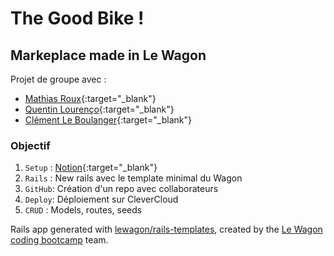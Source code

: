 # The Good Bike !

## Markeplace made in Le Wagon

Projet de groupe avec :
 - [Mathias Roux](https://github.com/MathiaSRoux){:target="_blank"}
 - [Quentin Lourenço](https://github.com/qlourenco){:target="_blank"}
 - [Clément Le Boulanger](https://github.com/ClementLeBoulanger){:target="_blank"}

### Objectif
1. `Setup` : [Notion](https://www.notion.so/Project-The-Good-Bike-c3ba94b93e4a4dfb9c55d8cdf3a5051f){:target="_blank"}
2. `Rails` : New rails avec le template minimal du Wagon
3. `GitHub`: Création d'un repo avec collaborateurs
4. `Deploy`: Déploiement sur CleverCloud
5. `CRUD`  : Models, routes, seeds

Rails app generated with [lewagon/rails-templates](https://github.com/lewagon/rails-templates), created by the [Le Wagon coding bootcamp](https://www.lewagon.com) team.
